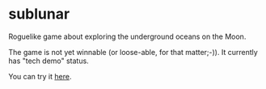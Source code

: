 # sublunar
Roguelike game about exploring the underground oceans on the Moon.

The game is not yet winnable (or loose-able, for that matter;-)).
It currently has "tech demo" status.

You can try it [here](https://stephanh42.github.io/sublunar/).
